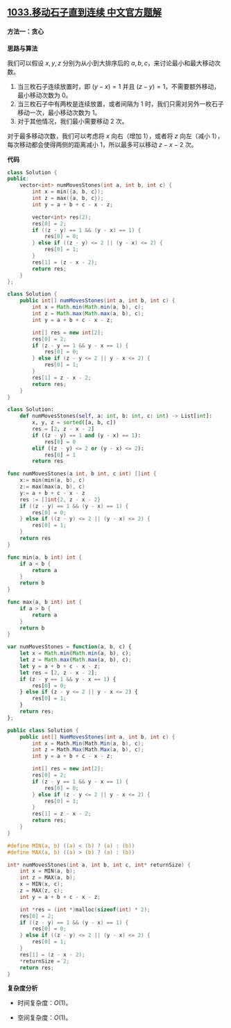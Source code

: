 ## [1033.移动石子直到连续 中文官方题解](https://leetcode.cn/problems/moving-stones-until-consecutive/solutions/100000/yi-dong-shi-zi-zhi-dao-lian-xu-by-leetco-y5kb)

#### 方法一：贪心

**思路与算法**

我们可以假设 $x, y, z$ 分别为从小到大排序后的 $a, b, c$，来讨论最小和最大移动次数。

1. 当三枚石子连续放置时，即 $(y - x) = 1$ 并且 $(z - y) = 1$，不需要额外移动，最小移动次数为 $0$。
2. 当三枚石子中有两枚是连续放置，或者间隔为 $1$ 时，我们只需对另外一枚石子移动一次，最小移动次数为 $1$。
3. 对于其他情况，我们最小需要移动 $2$ 次。

对于最多移动次数，我们可以考虑将 $x$ 向右（增加 $1$），或者将 $z$ 向左（减小 $1$），每次移动都会使得两侧的距离减小 $1$，所以最多可以移动 $z - x - 2$ 次。

**代码**

```C++ [sol1-C++]
class Solution {
public:
    vector<int> numMovesStones(int a, int b, int c) {
        int x = min({a, b, c});
        int z = max({a, b, c});
        int y = a + b + c - x - z;

        vector<int> res(2);
        res[0] = 2;
        if ((z - y) == 1 && (y - x) == 1) {
            res[0] = 0;
        } else if ((z - y) <= 2 || (y - x) <= 2) {
            res[0] = 1;
        }
        res[1] = (z - x - 2);
        return res;
    }
};
```

```Java [sol1-Java]
class Solution {
    public int[] numMovesStones(int a, int b, int c) {
        int x = Math.min(Math.min(a, b), c);
        int z = Math.max(Math.max(a, b), c);
        int y = a + b + c - x - z;

        int[] res = new int[2];
        res[0] = 2;
        if (z - y == 1 && y - x == 1) {
            res[0] = 0;
        } else if (z - y <= 2 || y - x <= 2) {
            res[0] = 1;
        }
        res[1] = z - x - 2;
        return res;
    }
}
```

```Python [sol1-Python3]
class Solution:
    def numMovesStones(self, a: int, b: int, c: int) -> List[int]:
        x, y, z = sorted([a, b, c])
        res = [2, z - x - 2]
        if ((z - y) == 1 and (y - x) == 1):
            res[0] = 0
        elif ((z - y) <= 2 or (y - x) <= 2):
            res[0] = 1
        return res
```

```Go [sol1-Go]
func numMovesStones(a int, b int, c int) []int {
    x:= min(min(a, b), c)
    z:= max(max(a, b), c)
    y:= a + b + c - x - z
    res := []int{2, z - x - 2}
    if ((z - y) == 1 && (y - x) == 1) {
        res[0] = 0;
    } else if ((z - y) <= 2 || (y - x) <= 2) {
        res[0] = 1;
    }
    return res
}

func min(a, b int) int {
    if a < b {
        return a
    }
    return b
}

func max(a, b int) int {
    if a > b {
        return a
    }
    return b
}
```

```JavaScript [sol1-JavaScript]
var numMovesStones = function(a, b, c) {
    let x = Math.min(Math.min(a, b), c);
    let z = Math.max(Math.max(a, b), c);
    let y = a + b + c - x - z;
    let res = [2, z - x - 2];
    if (z - y == 1 && y - x == 1) {
        res[0] = 0;
    } else if (z - y <= 2 || y - x <= 2) {
        res[0] = 1;
    }
    return res;
};
```

```C# [sol1-C#]
public class Solution {
    public int[] NumMovesStones(int a, int b, int c) {
        int x = Math.Min(Math.Min(a, b), c);
        int z = Math.Max(Math.Max(a, b), c);
        int y = a + b + c - x - z;

        int[] res = new int[2];
        res[0] = 2;
        if (z - y == 1 && y - x == 1) {
            res[0] = 0;
        } else if (z - y <= 2 || y - x <= 2) {
            res[0] = 1;
        }
        res[1] = z - x - 2;
        return res;
    }
}
```

```C [sol1-C]
#define MIN(a, b) ((a) < (b) ? (a) : (b))
#define MAX(a, b) ((a) > (b) ? (a) : (b))

int* numMovesStones(int a, int b, int c, int* returnSize) {
    int x = MIN(a, b);
    int z = MAX(a, b);
    x = MIN(x, c);
    z = MAX(z, c);
    int y = a + b + c - x - z;

    int *res = (int *)malloc(sizeof(int) * 2);
    res[0] = 2;
    if ((z - y) == 1 && (y - x) == 1) {
        res[0] = 0;
    } else if ((z - y) <= 2 || (y - x) <= 2) {
        res[0] = 1;
    }
    res[1] = (z - x - 2);
    *returnSize = 2;
    return res;
}
```

**复杂度分析**

- 时间复杂度：$O(1)$。

- 空间复杂度：$O(1)$。